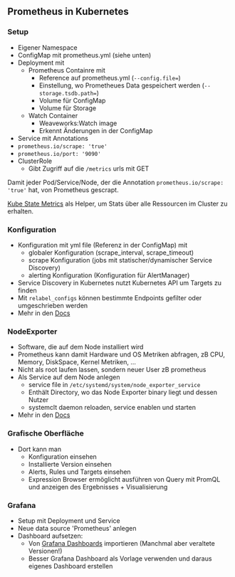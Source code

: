 ## Prometheus in Kubernetes

### Setup

- Eigener Namespace
- ConfigMap mit prometheus.yml (siehe unten)
- Deployment mit 
  - Prometheus Containre mit
    - Reference auf prometheus.yml (``--config.file=``) 
    - Einstellung, wo Prometheues Data gespeichert werden (``--storage.tsdb.path=``)
    - Volume für ConfigMap
    - Volume für Storage
  - Watch Container
    -  Weaveworks:Watch image
    -  Erkennt Änderungen in der ConfigMap
-  Service mit Annotations
  - ``prometheus.io/scrape: 'true'``
  - ``prometheus.io/port: '9090'``
- ClusterRole
  - Gibt Zugriff auf die ``/metrics`` urls mit GET

Damit jeder Pod/Service/Node, der die Annotation ``prometheus.io/scrape: 'true'`` hat, von Prometheus gescrapt.

[Kube State Metrics](https://github.com/kubernetes/kube-state-metrics) als Helper, um Stats über alle Ressourcen im Cluster zu erhalten.

### Konfiguration

- Konfiguration mit yml file (Referenz in der ConfigMap) mit
  - globaler Konfiguration (scrape_interval, scrape_timeout)
  - scrape Konfiguration (jobs mit statischer/dynamischer Service Discovery)
  - alerting Konfiguration (Konfiguration für AlertManager)
- Service Discovery in Kubernetes nutzt Kubernetes API um Targets zu finden
- Mit ``relabel_configs`` können bestimmte Endpoints gefilter oder umgeschrieben werden
- Mehr in den [Docs](https://prometheus.io/docs/prometheus/latest/configuration/configuration/)

### NodeExporter

- Software, die auf dem Node installiert wird
- Prometheus kann damit Hardware und OS Metriken abfragen, zB CPU, Memory, DiskSpace, Kernel Metriken, ...
- Nicht als root laufen lassen, sondern neuer User zB prometheus
- Als Service auf dem Node anlegen
  - service file in ``/etc/systemd/system/node_exporter_service``
  - Enthält Directory, wo das Node Exporter binary liegt und dessen Nutzer
  - systemclt daemon reloaden, service enablen und starten
- Mehr in den [Docs](https://prometheus.io/docs/guides/node-exporter/)

### Grafische Oberfläche

- Dort kann man
  - Konfiguration einsehen
  - Installierte Version einsehen
  - Alerts, Rules und Targets einsehen
  - Expression Browser ermöglicht ausführen von Query mit PromQL und anzeigen des Ergebnisses + Visualisierung

### Grafana

- Setup mit Deployment und Service
- Neue data source 'Prometheus' anlegen
- Dashboard aufsetzen:
  - Von [Grafana Dashboards](https://grafana.com/grafana/dashboards) importieren (Manchmal aber veraltete Versionen!)
  - Besser Grafana Dashboard als Vorlage verwenden und daraus eigenes Dashboard erstellen
